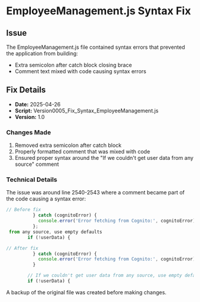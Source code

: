 # EmployeeManagement.js Syntax Fix

## Issue
The EmployeeManagement.js file contained syntax errors that prevented the application from building:
- Extra semicolon after catch block closing brace
- Comment text mixed with code causing syntax errors

## Fix Details
- **Date:** 2025-04-26
- **Script:** Version0005_Fix_Syntax_EmployeeManagement.js
- **Version:** 1.0

### Changes Made
1. Removed extra semicolon after catch block
2. Properly formatted comment that was mixed with code
3. Ensured proper syntax around the "If we couldn't get user data from any source" comment

### Technical Details
The issue was around line 2540-2543 where a comment became part of the code causing a syntax error:

```javascript
// Before fix
          } catch (cognitoError) {
            console.error('Error fetching from Cognito:', cognitoError);
          };
 from any source, use empty defaults
        if (!userData) {

// After fix
          } catch (cognitoError) {
            console.error('Error fetching from Cognito:', cognitoError);
          }

        // If we couldn't get user data from any source, use empty defaults
        if (!userData) {
```

A backup of the original file was created before making changes.
